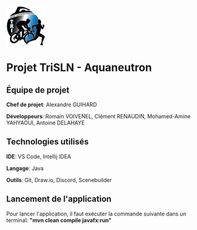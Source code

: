 ![aaa](./src/main/resources/com/trisln/aquaneutron/trislnaquaneutron/img/TriSLN_AquaNeutron.png)

# Projet TriSLN - Aquaneutron

## Équipe de projet
**Chef de projet**: Alexandre GUIHARD

**Développeurs**: Romain VOIVENEL, Clément RENAUDIN, Mohamed-Amine YAHYAOUI, Antoine DELAHAYE

## Technologies utilisés
**IDE**: VS Code, Intellij IDEA

**Langage**: Java

**Outils**: Git, Draw.io, Discord, Scenebuilder

## Lancement de l'application
Pour lancer l'application, il faut exécuter la commande suivante dans un terminal: **"mvn clean compile javafx:run"**
